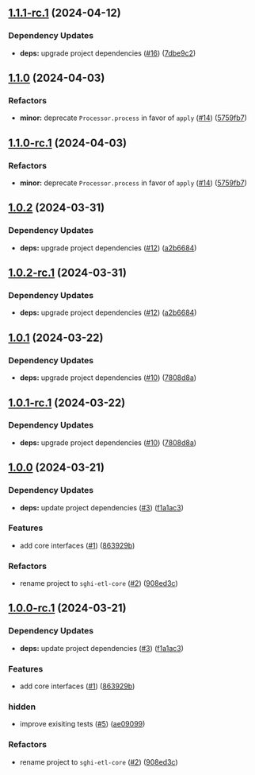 ## [1.1.1-rc.1](https://github.com/savannahghi/sghi-etl-core/compare/v1.1.0...v1.1.1-rc.1) (2024-04-12)


### Dependency Updates

* **deps:** upgrade project dependencies ([#16](https://github.com/savannahghi/sghi-etl-core/issues/16)) ([7dbe9c2](https://github.com/savannahghi/sghi-etl-core/commit/7dbe9c2e783f9db0d90ce49090a99158b3a1d3ea))

## [1.1.0](https://github.com/savannahghi/sghi-etl-core/compare/v1.0.2...v1.1.0) (2024-04-03)


### Refactors

* **minor:** deprecate `Processor.process` in favor of `apply` ([#14](https://github.com/savannahghi/sghi-etl-core/issues/14)) ([5759fb7](https://github.com/savannahghi/sghi-etl-core/commit/5759fb7fa33cefb4a1c6874a14a346b1c7d5648f))

## [1.1.0-rc.1](https://github.com/savannahghi/sghi-etl-core/compare/v1.0.2...v1.1.0-rc.1) (2024-04-03)


### Refactors

* **minor:** deprecate `Processor.process` in favor of `apply` ([#14](https://github.com/savannahghi/sghi-etl-core/issues/14)) ([5759fb7](https://github.com/savannahghi/sghi-etl-core/commit/5759fb7fa33cefb4a1c6874a14a346b1c7d5648f))

## [1.0.2](https://github.com/savannahghi/sghi-etl-core/compare/v1.0.1...v1.0.2) (2024-03-31)


### Dependency Updates

* **deps:** upgrade project dependencies ([#12](https://github.com/savannahghi/sghi-etl-core/issues/12)) ([a2b6684](https://github.com/savannahghi/sghi-etl-core/commit/a2b66844ce6b70628eb1249207a2580c14bdcbce))

## [1.0.2-rc.1](https://github.com/savannahghi/sghi-etl-core/compare/v1.0.1...v1.0.2-rc.1) (2024-03-31)


### Dependency Updates

* **deps:** upgrade project dependencies ([#12](https://github.com/savannahghi/sghi-etl-core/issues/12)) ([a2b6684](https://github.com/savannahghi/sghi-etl-core/commit/a2b66844ce6b70628eb1249207a2580c14bdcbce))

## [1.0.1](https://github.com/savannahghi/sghi-etl-core/compare/v1.0.0...v1.0.1) (2024-03-22)


### Dependency Updates

* **deps:** upgrade project dependencies ([#10](https://github.com/savannahghi/sghi-etl-core/issues/10)) ([7808d8a](https://github.com/savannahghi/sghi-etl-core/commit/7808d8afad5195ba7ec9d0b06a21787a4ada7279))

## [1.0.1-rc.1](https://github.com/savannahghi/sghi-etl-core/compare/v1.0.0...v1.0.1-rc.1) (2024-03-22)


### Dependency Updates

* **deps:** upgrade project dependencies ([#10](https://github.com/savannahghi/sghi-etl-core/issues/10)) ([7808d8a](https://github.com/savannahghi/sghi-etl-core/commit/7808d8afad5195ba7ec9d0b06a21787a4ada7279))

## [1.0.0](https://github.com/savannahghi/sghi-etl-core/compare/...v1.0.0) (2024-03-21)


### Dependency Updates

* **deps:** update project dependencies ([#3](https://github.com/savannahghi/sghi-etl-core/issues/3)) ([f1a1ac3](https://github.com/savannahghi/sghi-etl-core/commit/f1a1ac333f979fca5415c706db6efce08929b28d))


### Features

* add core interfaces ([#1](https://github.com/savannahghi/sghi-etl-core/issues/1)) ([863929b](https://github.com/savannahghi/sghi-etl-core/commit/863929b2a0602456aeaa327a2d382716dd46d836))


### Refactors

* rename project to `sghi-etl-core` ([#2](https://github.com/savannahghi/sghi-etl-core/issues/2)) ([908ed3c](https://github.com/savannahghi/sghi-etl-core/commit/908ed3c77987efb5442a9ceb092a341cccb863ae))

## [1.0.0-rc.1](https://github.com/savannahghi/sghi-etl-core/compare/...v1.0.0-rc.1) (2024-03-21)


### Dependency Updates

* **deps:** update project dependencies ([#3](https://github.com/savannahghi/sghi-etl-core/issues/3)) ([f1a1ac3](https://github.com/savannahghi/sghi-etl-core/commit/f1a1ac333f979fca5415c706db6efce08929b28d))


### Features

* add core interfaces ([#1](https://github.com/savannahghi/sghi-etl-core/issues/1)) ([863929b](https://github.com/savannahghi/sghi-etl-core/commit/863929b2a0602456aeaa327a2d382716dd46d836))


### hidden

* improve exisiting tests ([#5](https://github.com/savannahghi/sghi-etl-core/issues/5)) ([ae09099](https://github.com/savannahghi/sghi-etl-core/commit/ae09099bf40e54555acb949307c68018486cb1ba))


### Refactors

* rename project to `sghi-etl-core` ([#2](https://github.com/savannahghi/sghi-etl-core/issues/2)) ([908ed3c](https://github.com/savannahghi/sghi-etl-core/commit/908ed3c77987efb5442a9ceb092a341cccb863ae))
